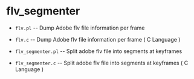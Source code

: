 flv_segmenter
=============

* `flv.pl` -- Dump Adobe flv file information per frame
* `flv.c`  -- Dump Adobe flv file information per frame ( C Language )

* `flv_segmenter.pl` -- Split adobe flv file into segments at keyframes
* `flv_segmenter.c`  -- Split adobe flv file into segments at keyframes ( C Language )
